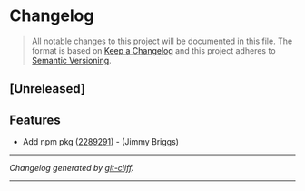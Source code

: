 # Changelog

> All notable changes to this project will be documented in this file. The format is based on
[Keep a Changelog](http://keepachangelog.com/) and this project adheres to
[Semantic Versioning](http://semver.org/).

## [Unreleased]

## Features

- Add npm pkg ([2289291](https://github.com/noclocks/eslint-config-noclocks/commit/2289291e7fb1e3406cfd2287a03b29674f84a3cd))  - (Jimmy Briggs)

***
*Changelog generated by [git-cliff](https://github.com/orhun/git-cliff).*
***
